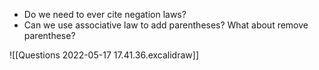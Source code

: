 
- Do we need to ever cite negation laws? 
- Can we use associative law to add parentheses? What about remove parenthese? 



![[Questions 2022-05-17 17.41.36.excalidraw]]


